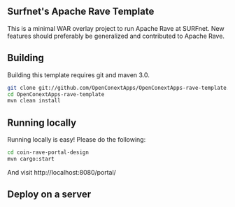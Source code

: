 Surfnet's Apache Rave Template
------------------------------

This is a minimal WAR overlay project to run Apache Rave at SURFnet.
New features should preferably be generalized and contributed to Apache Rave.

Building
--------

Building this template requires git and maven 3.0.

```bash
git clone git://github.com/OpenConextApps/OpenConextApps-rave-template.git
cd OpenConextApps-rave-template
mvn clean install
```

Running locally
---------------

Running locally is easy! Please do the following:

```bash
cd coin-rave-portal-design
mvn cargo:start
```

And visit http://localhost:8080/portal/

Deploy on a server
------------------